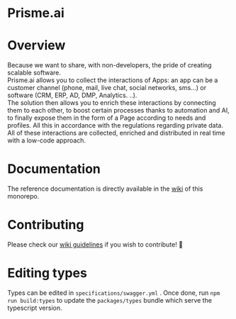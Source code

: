 # Prisme.ai

# Overview

Because we want to share, with non-developers, the pride of creating scalable software.  
Prisme.ai allows you to collect the interactions of Apps: an app can be a customer channel (phone, mail, live chat,
social networks, sms...) or software (CRM, ERP, AD, DMP, Analytics. ..).  
The solution then allows you to enrich these interactions by connecting them to each other, to boost certain processes
thanks to automation and AI, to finally expose them in the form of a Page according to needs and profiles. All this in
accordance with the regulations regarding private data.  
All of these interactions are collected, enriched and distributed in real time with a low-code approach.

# Documentation

The reference documentation is directly available in the [wiki](https://gitlab.com/prisme.ai/prisme.ai/-/wikis/home) of
this monorepo.

# Contributing

Please check our [wiki guidelines](https://gitlab.com/prisme.ai/prisme.ai/-/wikis/Technical/Contributing) if you wish to
contribute! 🙌

# Editing types

Types can be edited in `specifications/swagger.yml` . Once done, run `npm run build:types`
to update the `packages/types` bundle which serve the typescript version.

